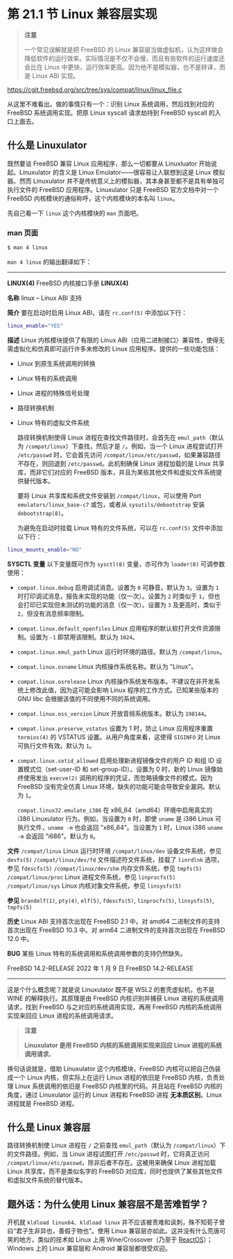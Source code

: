 # 第 21.1 节 Linux 兼容层实现

>**注意**
>
>一个常见误解就是把 FreeBSD 的 Linux 兼容层当做虚拟机，认为这样做会降低软件的运行效率。实际情况是不仅不会慢，而且有些软件的运行速度还会比在 Linux 中更快，运行效率更高。因为他不是模拟器，也不是转译，而是 Linux ABI 实现。

<https://cgit.freebsd.org/src/tree/sys/compat/linux/linux_file.c>

从这里不难看出。做的事情只有一个：识别 Linux 系统调用，然后找到对应的 FreeBSD 系统调用实现。把原 Linux syscall 请求劫持到 FreeBSD syscall 的入口上面去。

## 什么是 Linuxulator

既然要谈 FreeBSD 兼容 Linux 应用程序，那么一切都要从 Linuxluator 开始说起。Linuxulator 的含义是 Linux Emulator——很容易让人联想到这是 Linux 模拟器。然而 Linuxulator 并不是传统意义上的模拟器，其本身甚至都不是具有单独可执行文件的 FreeBSD 应用程序。Linuxulator 只是 FreeBSD 官方文档中对一个 FreeBSD 内核模块的通俗称呼，这个内核模块的本名叫 `linux`。

先自己看一下 `linux` 这个内核模块的 `man` 页面吧。

### man 页面

```sh
$ man 4 linux
```

`man 4 linux` 的输出翻译如下：

---

**LINUX(4)**               FreeBSD 内核接口手册               **LINUX(4)**

**名称**
     linux – Linux ABI 支持

**简介**
     要在启动时启用 Linux ABI，请在 `rc.conf(5)` 中添加以下行：

```sh
linux_enable="YES"
```

**描述**
     Linux 内核模块提供了有限的 Linux ABI（应用二进制接口）兼容性，使得无需虚拟化和仿真即可运行许多未修改的 Linux 应用程序。提供的一些功能包括：

- Linux 到原生系统调用的转换
- Linux 特有的系统调用
- Linux 进程的特殊信号处理
- 路径转换机制
- Linux 特有的虚拟文件系统

     路径转换机制使得 Linux 进程在查找文件路径时，会首先在 `emul_path`（默认为 `/compat/linux`）下查找，然后才是 `/`。例如，当一个 Linux 进程尝试打开 `/etc/passwd` 时，它会首先访问 `/compat/linux/etc/passwd`，如果兼容路径不存在，则回退到 `/etc/passwd`。此机制确保 Linux 进程加载的是 Linux 共享库，而非它们对应的 FreeBSD 版本，并且为某些其他文件和虚拟文件系统提供替代版本。

     要将 Linux 共享库和系统文件安装到 `/compat/linux`，可以使用 Port `emulators/linux_base-c7` 或包，或者从 `sysutils/debootstrap` 安装 `debootstrap(8)`。

     为避免在启动时挂载 Linux 特有的文件系统，可以在 `rc.conf(5)` 文件中添加以下行：

```sh
linux_mounts_enable="NO"
```

**SYSCTL 变量**
     以下变量既可作为 `sysctl(8)` 变量，亦可作为 `loader(8)` 可调参数使用：

- `compat.linux.debug`
             启用调试消息。设置为 `0` 可静音。默认为 `3`。设置为 `1` 时打印调试消息，报告未实现的功能（仅一次）。设置为 `2` 时类似于 `1`，但也会打印已实现但未测试的功能的消息（仅一次）。设置为 `3` 及更高时，类似于 `2`，但没有消息频率限制。

- `compat.linux.default_openfiles`
             Linux 应用程序的默认软打开文件资源限制。设置为 `-1` 即禁用该限制。默认为 `1024`。

- `compat.linux.emul_path`
             Linux 运行时环境的路径。默认为 `/compat/linux`。

- `compat.linux.osname`
             Linux 内核操作系统名称。默认为 "Linux"。

- `compat.linux.osrelease`
             Linux 内核操作系统发布版本。不建议在非开发系统上修改此值，因为这可能会影响 Linux 程序的工作方式。已知某些版本的 GNU libc 会根据该值的不同使用不同的系统调用。

- `compat.linux.oss_version`
             Linux 开放音频系统版本。默认为 `198144`。

- `compat.linux.preserve_vstatus`
             设置为 1 时，防止 Linux 应用程序重置 `termios(4)` 的 VSTATUS 设置。从用户角度来看，这使得 `SIGINFO` 对 Linux 可执行文件有效。默认为 `1`。

- `compat.linux.setid_allowed`
             启用处理新进程镜像文件的用户 ID 和组 ID 设置模式位（set-user-ID 和 set-group-ID）。设置为 0 时，新的 Linux 镜像始终使用发出 `execve(2)` 调用的程序的凭证，而忽略镜像文件的模式。因为 FreeBSD 没有完全仿真 Linux 环境，缺失的功能可能会导致安全漏洞。默认为 `1`。

     `compat.linux32.emulate_i386`
             在 x86_64（amd64）环境中启用真实的 i386 Linuxulator 行为。例如，当设置为 `0` 时，即使 `uname` 是 i386 Linux 可执行文件，`uname -m` 也会返回 "x86_64"。当设置为 `1` 时，Linux i386 `uname -m` 会返回 "i686"。默认为 `0`。

**文件**
     `/compat/linux`          Linux 运行时环境
     `/compat/linux/dev`      设备文件系统，参见 `devfs(5)`
     `/compat/linux/dev/fd`   文件描述符文件系统，挂载了 `linrdlnk` 选项，参见 `fdescfs(5)`
     `/compat/linux/dev/shm`  内存文件系统，参见 `tmpfs(5)`
     `/compat/linux/proc`     Linux 进程文件系统，参见 `linprocfs(5)`
     `/compat/linux/sys`      Linux 内核对象文件系统，参见 `linsysfs(5)`

**参见**
     `brandelf(1)`, `pty(4)`, `elf(5)`, `fdescfs(5)`, `linprocfs(5)`, `linsysfs(5)`,
     `tmpfs(5)`

**历史**
     Linux ABI 支持首次出现在 FreeBSD 2.1 中。对 amd64 二进制文件的支持首次出现在 FreeBSD 10.3 中。对 arm64 二进制文件的支持首次出现在 FreeBSD 12.0 中。

**BUG**
     某些 Linux 特有的系统调用和系统调用参数的支持仍然缺失。

FreeBSD 14.2-RELEASE    2022 年 1 月 9 日    FreeBSD 14.2-RELEASE

---

这是个什么概念呢？就是说 Linuxulator 既不是 WSL2 的套壳虚拟机，也不是 WINE 的解释执行。其原理是由 FreeBSD 内核识别并捕获 Linux 进程的系统调用请求，找到 FreeBSD 与之对应的系统调用实现，再用 FreeBSD 内核的系统调用实现来回应 Linux 进程的系统调用请求。

>**注意**
>
>**Linuxulator 是用 FreeBSD 内核的系统调用实现来回应 Linux 进程的系统调用请求**。

换句话说就是，借助 Linuxulator 这个内核模块，FreeBSD 内核可以把自己伪装成一个 Linux 内核，但实际上在运行 Linux 进程的依旧是 FreeBSD 内核，负责处理 Linux 系统调用的依旧是 FreeBSD 内核里的代码。并且站在 FreeBSD 内核的角度，通过 Linuxulator 运行的 Linux 进程和 FreeBSD 进程 **无本质区别**。Linux 进程就是 FreeBSD 进程。

## 什么是 Linux 兼容层

路径转换机制使 Linux 进程在 `/` 之前查找 `emul_path`（默认为 `/compat/linux`）下的文件路径。例如，当 Linux 进程试图打开 `/etc/passwd` 时，它将真正访问 `/compat/linux/etc/passwd`，除非后者不存在。这被用来确保 Linux 进程加载 Linux 共享库，而不是类似名字的 FreeBSD 对应库，同时也提供了某些其他文件和虚拟文件系统的替代版本。

## 题外话：为什么使用 Linux 兼容层不是苦难哲学？

开机就 `kldload linux64`、`kldload linux` 并不应该被责难和讽刺，殊不知荀子曾曰“君子生非异也，善假于物也”。使用 Linux 兼容层亦如此。这并没有什么荒唐可笑的地方，类似的技术如 Linux 上用 Wine/Crossover（乃至于 [ReactOS](https://reactos.org/)）；Windows 上的 Linux 兼容层和 Android 兼容层都很受欢迎。

